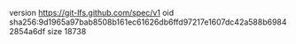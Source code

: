 version https://git-lfs.github.com/spec/v1
oid sha256:9d1965a97bab8508b161ec61626db6ffd97217e1607dc42a588b69842854a6df
size 18738
